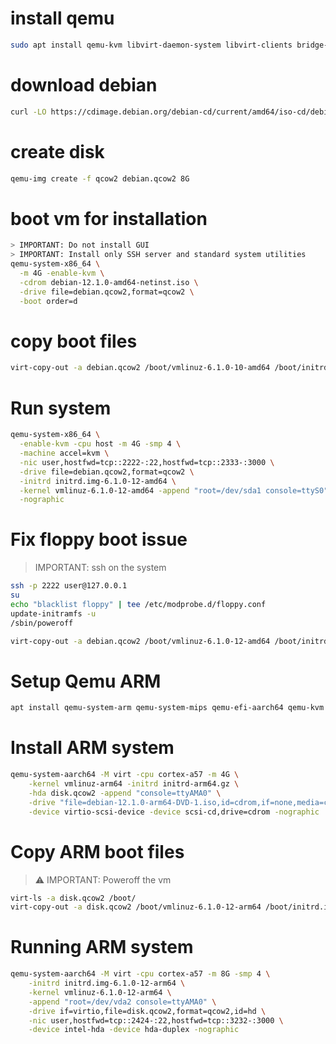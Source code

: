 # install qemu
```bash
sudo apt install qemu-kvm libvirt-daemon-system libvirt-clients bridge-utils libguestfs-tools
```

# download debian
```bash
curl -LO https://cdimage.debian.org/debian-cd/current/amd64/iso-cd/debian-12.1.0-amd64-netinst.iso
```

# create disk
```bash
qemu-img create -f qcow2 debian.qcow2 8G
```

# boot vm for installation
```bash
> IMPORTANT: Do not install GUI
> IMPORTANT: Install only SSH server and standard system utilities
qemu-system-x86_64 \
  -m 4G -enable-kvm \
  -cdrom debian-12.1.0-amd64-netinst.iso \
  -drive file=debian.qcow2,format=qcow2 \
  -boot order=d
```

# copy boot files
```bash
virt-copy-out -a debian.qcow2 /boot/vmlinuz-6.1.0-10-amd64 /boot/initrd.img-6.1.0-10-amd64 .
```

# Run system
```bash
qemu-system-x86_64 \
  -enable-kvm -cpu host -m 4G -smp 4 \
  -machine accel=kvm \
  -nic user,hostfwd=tcp::2222-:22,hostfwd=tcp::2333-:3000 \
  -drive file=debian.qcow2,format=qcow2 \
  -initrd initrd.img-6.1.0-12-amd64 \
  -kernel vmlinuz-6.1.0-12-amd64 -append "root=/dev/sda1 console=ttyS0" \
  -nographic
```

# Fix floppy boot issue
> IMPORTANT: ssh on the system
```bash
ssh -p 2222 user@127.0.0.1
su
echo "blacklist floppy" | tee /etc/modprobe.d/floppy.conf
update-initramfs -u
/sbin/poweroff

virt-copy-out -a debian.qcow2 /boot/vmlinuz-6.1.0-12-amd64 /boot/initrd.img-6.1.0-12-amd64 .
```

# Setup Qemu ARM
```bash
apt install qemu-system-arm qemu-system-mips qemu-efi-aarch64 qemu-kvm qemu-efi
```

# Install ARM system
```bash
qemu-system-aarch64 -M virt -cpu cortex-a57 -m 4G \
    -kernel vmlinuz-arm64 -initrd initrd-arm64.gz \
    -hda disk.qcow2 -append "console=ttyAMA0" \
    -drive "file=debian-12.1.0-arm64-DVD-1.iso,id=cdrom,if=none,media=cdrom" \
    -device virtio-scsi-device -device scsi-cd,drive=cdrom -nographic
```

# Copy ARM boot files
> ⚠️ IMPORTANT: Poweroff the vm
```bash
virt-ls -a disk.qcow2 /boot/
virt-copy-out -a disk.qcow2 /boot/vmlinuz-6.1.0-12-arm64 /boot/initrd.img-6.1.0-12-arm64 .
```

# Running ARM system
```bash
qemu-system-aarch64 -M virt -cpu cortex-a57 -m 8G -smp 4 \
    -initrd initrd.img-6.1.0-12-arm64 \
    -kernel vmlinuz-6.1.0-12-arm64 \
    -append "root=/dev/vda2 console=ttyAMA0" \
    -drive if=virtio,file=disk.qcow2,format=qcow2,id=hd \
    -nic user,hostfwd=tcp::2424-:22,hostfwd=tcp::3232-:3000 \
    -device intel-hda -device hda-duplex -nographic
```
